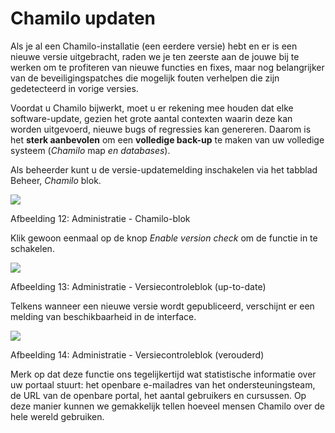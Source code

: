 # Chamilo updaten

Als je al een Chamilo-installatie \(een eerdere versie\) hebt en er is een nieuwe versie uitgebracht, raden we je ten zeerste aan de jouwe bij te werken om te profiteren van nieuwe functies en fixes, maar nog belangrijker van de beveiligingspatches die mogelijk fouten verhelpen die zijn gedetecteerd in vorige versies.

Voordat u Chamilo bijwerkt, moet u er rekening mee houden dat elke software-update, gezien het grote aantal contexten waarin deze kan worden uitgevoerd, nieuwe bugs of regressies kan genereren. Daarom is het **sterk aanbevolen** om een **volledige back-up** te maken van uw volledige systeem \(_Chamilo_ map _en databases_\).

Als beheerder kunt u de versie-updatemelding inschakelen via het tabblad Beheer, _Chamilo_ blok.

![](../../../.gitbook/assets/images14%20%281%29.png)

Afbeelding 12: Administratie - Chamilo-blok

Klik gewoon eenmaal op de knop _Enable version check_ om de functie in te schakelen.

![](../../../.gitbook/assets/images15%20%281%29.png)

Afbeelding 13: Administratie - Versiecontroleblok \(up-to-date\)

Telkens wanneer een nieuwe versie wordt gepubliceerd, verschijnt er een melding van beschikbaarheid in de interface.

![](../../../.gitbook/assets/images16%20%281%29.png)

Afbeelding 14: Administratie - Versiecontroleblok \(verouderd\)

Merk op dat deze functie ons tegelijkertijd wat statistische informatie over uw portaal stuurt: het openbare e-mailadres van het ondersteuningsteam, de URL van de openbare portal, het aantal gebruikers en cursussen. Op deze manier kunnen we gemakkelijk tellen hoeveel mensen Chamilo over de hele wereld gebruiken.

